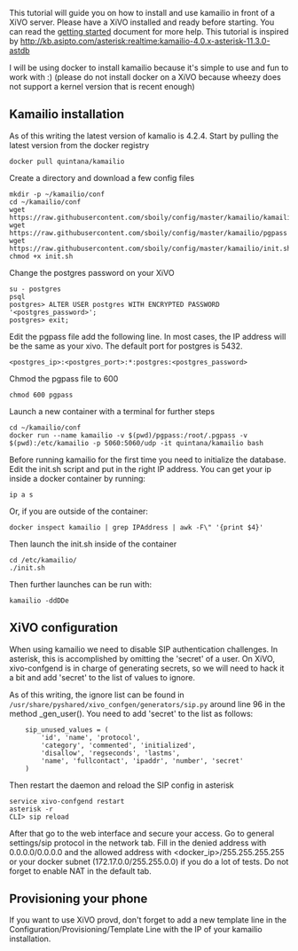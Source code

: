 This tutorial will guide you on how to install and use kamailio in front of a
XiVO server.  Please have a XiVO installed and ready before starting. You can
read the [getting
started](http://documentation.xivo.io/en/stable/getting_started/getting_started.html)
document for more help. This tutorial is inspired by
http://kb.asipto.com/asterisk:realtime:kamailio-4.0.x-asterisk-11.3.0-astdb

I will be using docker to install kamailio because it's simple to use and fun to
work with :) (please do not install docker on a XiVO because wheezy does not
support a kernel version that is recent enough)

Kamailio installation
---------------------

As of this writing the latest version of kamalio is 4.2.4. Start by pulling
the latest version from the docker registry

    docker pull quintana/kamailio

Create a directory and download a few config files

    mkdir -p ~/kamailio/conf
    cd ~/kamailio/conf
    wget https://raw.githubusercontent.com/sboily/config/master/kamailio/kamailio.cfg
    wget https://raw.githubusercontent.com/sboily/config/master/kamailio/pgpass
    wget https://raw.githubusercontent.com/sboily/config/master/kamailio/init.sh
    chmod +x init.sh

Change the postgres password on your XiVO

    su - postgres
    psql
    postgres> ALTER USER postgres WITH ENCRYPTED PASSWORD '<postgres_password>';
    postgres> exit;

Edit the pgpass file add the following line. In most cases, the IP address will
be the same as your xivo. The default port for postgres is 5432.

    <postgres_ip>:<postgres_port>:*:postgres:<postgres_password>

Chmod the pgpass file to 600

    chmod 600 pgpass

Launch a new container with a terminal for further steps

    cd ~/kamailio/conf
    docker run --name kamailio -v $(pwd)/pgpass:/root/.pgpass -v $(pwd):/etc/kamailio -p 5060:5060/udp -it quintana/kamailio bash

Before running kamailio for the first time you need to initialize the database.
Edit the init.sh script and put in the right IP address. You can get your ip
inside a docker container by running:

    ip a s

Or, if you are outside of the container:

    docker inspect kamailio | grep IPAddress | awk -F\" '{print $4}'

Then launch the init.sh inside of the container

    cd /etc/kamailio/
    ./init.sh 

Then further launches can be run with:

    kamailio -ddDDe

XiVO configuration
------------------

When using kamailio we need to disable SIP authentication challenges. In
asterisk, this is accomplished by omitting the 'secret' of a user. On XiVO,
xivo-confgend is in charge of generating secrets, so we will need to hack it
a bit and add 'secret' to the list of values to ignore.

As of this writing, the ignore list can be found in
```/usr/share/pyshared/xivo_confgen/generators/sip.py``` around line 96 in the
method _gen_user(). You need to add 'secret' to the list as follows:

        sip_unused_values = (
            'id', 'name', 'protocol',
            'category', 'commented', 'initialized',
            'disallow', 'regseconds', 'lastms',
            'name', 'fullcontact', 'ipaddr', 'number', 'secret'
        )

Then restart the daemon and reload the SIP config in asterisk

    service xivo-confgend restart
    asterisk -r
    CLI> sip reload

After that go to the web interface and secure your access. Go to general
settings/sip protocol in the network tab. Fill in the denied address with
0.0.0.0/0.0.0.0 and the allowed address with <docker_ip>/255.255.255.255 or
your docker subnet (172.17.0.0/255.255.0.0) if you do a lot of tests. Do not
forget to enable NAT in the default tab.

Provisioning your phone
-----------------------

If you want to use XiVO provd, don't forget to add a new template line in the
Configuration/Provisioning/Template Line with the IP of your kamailio
installation.
